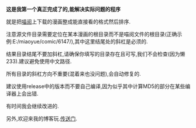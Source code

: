 **这是我第一个真正完成了的,能解决实际问题的程序**

就是把[喵阅](https://ouo.us/)上下载的漫画整成能直接看的格式然后排序.

注意源文件目录需要定位在某本漫画的根目录而不是喵阅文件的根目录(正确示例:E:/miaoyue/comic/6147/),其中这里结尾处的斜杠是必须的.

结果目录结尾不要加斜杠,请确保你填写的目录存在且可写,我们不会检查(因为懒233).建议避免使用中文路径.

所有目录的斜杠方向不重要(混着来也没问题),会自动修复的.

建议使用release中的版本而不要自己编译,因为似乎其中计算MD5的部分在某些编译器上会出错.

有时间我会继续改进的.

另外,欢迎来我的博客玩.[传送门](https://snake.moe/).